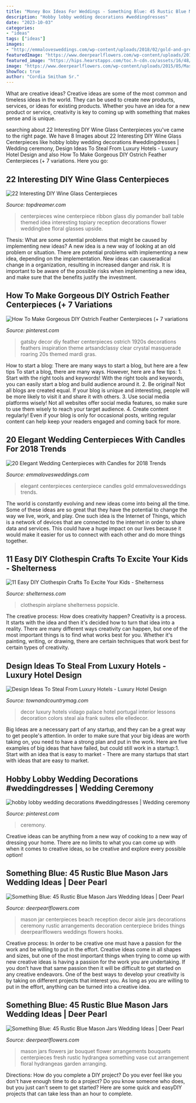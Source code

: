 ```yaml
---
title: "Money Box Ideas For Weddings - Something Blue: 45 Rustic Blue Mason Jars Wedding Ideas"
description: "Hobby lobby wedding decorations #weddingdresses"
date: "2023-10-03"
categories:
- "ideas"
tags: ["ideas"]
images:
- "http://emmalovesweddings.com/wp-content/uploads/2018/02/gold-and-green-elegant-wedding-centerpiece-ideas.jpg"
featuredImage: "https://www.deerpearlflowers.com/wp-content/uploads/2015/05/Mason-Jar-wedding-reception-decor-centerpieces-beach-wedding.jpg"
featured_image: "https://hips.hearstapps.com/toc.h-cdn.co/assets/16/48/1600x800/landscape-1480373892-screen-shot-2016-11-28-at-55748-pm.png?resize=1200:*"
image: "https://www.deerpearlflowers.com/wp-content/uploads/2015/05/Mason-Jar-wedding-reception-decor-centerpieces-beach-wedding.jpg"
ShowToc: true
author: "Cordia Smitham Sr."
---
```



What are creative ideas?
Creative ideas are some of the most common and timeless ideas in the world. They can be used to create new products, services, or ideas for existing products. Whether you have an idea for a new product or service, creativity is key to coming up with something that makes sense and is unique.

	

		
searching about 22 Interesting DIY Wine Glass Centerpieces you've came to the right page. We have 8 Images about 22 Interesting DIY Wine Glass Centerpieces like hobby lobby wedding decorations #weddingdresses | Wedding ceremony, Design Ideas To Steal From Luxury Hotels - Luxury Hotel Design and also How To Make Gorgeous DIY Ostrich Feather Centerpieces (+ 7 variations. Here you go:
		
    
## 22 Interesting DIY Wine Glass Centerpieces

<img loading=lazy src="http://www.topdreamer.com/wp-content/uploads/2013/11/wine-glass-centerpiece-3.jpg" onerror="this.onerror=null;this.src='https://tse4.mm.bing.net/th?id=OIP.ZAE09SKs9k1i5R7hpQh-9gHaJ4&amp;pid=15.1';" alt="22 Interesting DIY Wine Glass Centerpieces">

_Source: topdreamer.com_

>centerpieces wine centerpiece ribbon glass diy pomander ball table themed idea interesting topiary reception decorations flower weddingbee floral glasses upside. 

	

Thesis: What are some potential problems that might be caused by implementing new ideas?
A new idea is a new way of looking at an old problem or situation. There are potential problems with implementing a new idea, depending on the implementation. New ideas can causeradical change in a organization, resulting in increased danger and risk. It is important to be aware of the possible risks when implementing a new idea, and make sure that the benefits justify the investment.

    
## How To Make Gorgeous DIY Ostrich Feather Centerpieces (+ 7 Variations

<img loading=lazy src="https://i.pinimg.com/736x/d4/26/50/d42650f92ad145b24a1b185c8218679a.jpg" onerror="this.onerror=null;this.src='https://tse4.mm.bing.net/th?id=OIP.4ICmXCFKKRHEM7efWt_FxgHaLH&amp;pid=15.1';" alt="How To Make Gorgeous DIY Ostrich Feather Centerpieces (+ 7 variations">

_Source: pinterest.com_

>gatsby decor diy feather centerpieces ostrich 1920s decorations feathers inspiration theme artsandclassy clear crystal masquerade roaring 20s themed mardi gras. 

	

How to start a blog: There are many ways to start a blog, but here are a few tips
To start a blog, there are many ways. However, here are a few tips: 1. Start with the right tools and keywords! With the right tools and keywords, you can easily start a blog and build audience around it. 2. Be original! Not all blogs are created equal. If your blog is unique and interesting, people will be more likely to visit it and share it with others. 3. Use social media platforms wisely! Not all websites offer social media features, so make sure to use them wisely to reach your target audience. 4. Create content regularly! Even if your blog is only for occasional posts, writing regular content can help keep your readers engaged and coming back for more.

    
## 20 Elegant Wedding Centerpieces With Candles For 2018 Trends

<img loading=lazy src="http://emmalovesweddings.com/wp-content/uploads/2018/02/gold-and-green-elegant-wedding-centerpiece-ideas.jpg" onerror="this.onerror=null;this.src='https://tse2.mm.bing.net/th?id=OIP.GcZWhfwiOv9SArt9h0nHrAHaLH&amp;pid=15.1';" alt="20 Elegant Wedding Centerpieces with Candles for 2018 Trends">

_Source: emmalovesweddings.com_

>elegant centerpieces centerpiece candles gold emmalovesweddings trends. 

	

The world is constantly evolving and new ideas come into being all the time. Some of these ideas are so great that they have the potential to change the way we live, work, and play. One such idea is the Internet of Things, which is a network of devices that are connected to the internet in order to share data and services. This could have a huge impact on our lives because it would make it easier for us to connect with each other and do more things together.

    
## 11 Easy DIY Clothespin Crafts To Excite Your Kids - Shelterness

<img loading=lazy src="https://i.shelterness.com/2017/01/easy-diy-clothespin-crafts-to-excite-your-kids-8.jpg" onerror="this.onerror=null;this.src='https://tse2.mm.bing.net/th?id=OIP.ypvbWnhKihM6ZTmRRDDwvAHaLH&amp;pid=15.1';" alt="11 Easy DIY Clothespin Crafts To Excite Your Kids - Shelterness">

_Source: shelterness.com_

>clothespin airplane shelterness popsicle. 

	

The creative process: How does creativity happen?
Creativity is a process. It starts with the idea and then it's decided how to turn that idea into a reality. There are many different ways creativity can happen, but one of the most important things is to find what works best for you. Whether it's painting, writing, or drawing, there are certain techniques that work best for certain types of creativity.

    
## Design Ideas To Steal From Luxury Hotels - Luxury Hotel Design

<img loading=lazy src="https://hips.hearstapps.com/toc.h-cdn.co/assets/16/48/1600x800/landscape-1480373892-screen-shot-2016-11-28-at-55748-pm.png?resize=1200:*" onerror="this.onerror=null;this.src='https://tse1.mm.bing.net/th?id=OIP.IiOMUghDFSihDveLImDfZwHaDt&amp;pid=15.1';" alt="Design Ideas To Steal From Luxury Hotels - Luxury Hotel Design">

_Source: townandcountrymag.com_

>decor luxury hotels vidago palace hotel portugal interior lessons decoration colors steal aia frank suites elle elledecor. 

	

Big Ideas are a necessary part of any startup, and they can be a great way to get people's attention. In order to make sure that your big ideas are worth taking on, you need to have a strong plan and put in the work. Here are five examples of big ideas that have failed, but could still work in a startup:1. Start with an idea that is easy to market - There are many startups that start with ideas that are easy to market.

    
## Hobby Lobby Wedding Decorations #weddingdresses | Wedding Ceremony

<img loading=lazy src="https://i.pinimg.com/736x/db/a4/f1/dba4f15e4badb8122f608c4e37316145.jpg" onerror="this.onerror=null;this.src='https://tse4.mm.bing.net/th?id=OIP.7AzhGLD0P6uqwwhEV1UmtgHaLC&amp;pid=15.1';" alt="hobby lobby wedding decorations #weddingdresses | Wedding ceremony">

_Source: pinterest.com_

>ceremony. 

	

Creative ideas can be anything from a new way of cooking to a new way of dressing your home. There are no limits to what you can come up with when it comes to creative ideas, so be creative and explore every possible option!

    
## Something Blue: 45 Rustic Blue Mason Jars Wedding Ideas | Deer Pearl

<img loading=lazy src="https://www.deerpearlflowers.com/wp-content/uploads/2015/05/Mason-Jar-wedding-reception-decor-centerpieces-beach-wedding.jpg" onerror="this.onerror=null;this.src='https://tse4.mm.bing.net/th?id=OIP.Q9Onb77A4UNG6GeV5QPOQQHaLH&amp;pid=15.1';" alt="Something Blue: 45 Rustic Blue Mason Jars Wedding Ideas | Deer Pearl">

_Source: deerpearlflowers.com_

>mason jar centerpieces beach reception decor aisle jars decorations ceremony rustic arrangements decoration centerpiece brides things deerpearlflowers weddings flowers hooks. 

	

Creative process: In order to be creative one must have a passion for the work and be willing to put in the effort.
Creative ideas come in all shapes and sizes, but one of the most important things when trying to come up with new creative ideas is having a passion for the work you are undertaking. If you don’t have that same passion then it will be difficult to get started on any creative endeavors. One of the best ways to develop your creativity is by taking on different projects that interest you. As long as you are willing to put in the effort, anything can be turned into a creative idea.

    
## Something Blue: 45 Rustic Blue Mason Jars Wedding Ideas | Deer Pearl

<img loading=lazy src="http://www.deerpearlflowers.com/wp-content/uploads/2015/07/ivory-and-blue-wedding-bouquet-in-blue-mason-jar.jpg" onerror="this.onerror=null;this.src='https://tse3.mm.bing.net/th?id=OIP.1jwO5JXl_Vi61OmcW3VC_AAAAA&amp;pid=15.1';" alt="Something Blue: 45 Rustic Blue Mason Jars Wedding Ideas | Deer Pearl">

_Source: deerpearlflowers.com_

>mason jars flowers jar bouquet flower arrangements bouquets centerpieces fresh rustic hydrangea something vase cut arrangement floral hydrangeas garden arranging. 

	

Directions: How do you complete a DIY project?
Do you ever feel like you don't have enough time to do a project? Do you know someone who does, but you just can't seem to get started? Here are some quick and easyDIY projects that can take less than an hour to complete.

